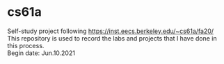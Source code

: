 # cs61a
Self-study project following https://inst.eecs.berkeley.edu/~cs61a/fa20/ <br />
This repository is used to record the labs and projects that I have done in this process. <br />
Begin date: Jun.10.2021
